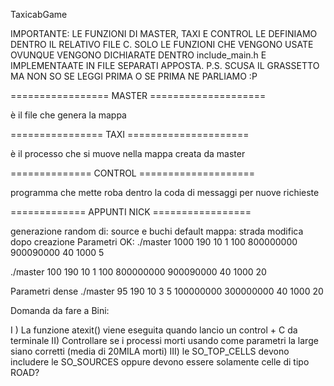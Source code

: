 TaxicabGame

IMPORTANTE: LE FUNZIONI DI MASTER, TAXI E CONTROL LE DEFINIAMO DENTRO IL RELATIVO FILE C.  SOLO LE FUNZIONI CHE VENGONO USATE OVUNQUE VENGONO DICHIARATE DENTRO include_main.h E IMPLEMENTAATE IN FILE SEPARATI APPOSTA.
            P.S. SCUSA IL GRASSETTO MA NON SO SE LEGGI PRIMA O SE PRIMA NE PARLIAMO :P

================= MASTER ====================

è il file che genera la mappa









================ TAXI =====================

è il processo che si muove nella mappa creata da master










============== CONTROL ====================

programma che mette roba dentro la coda di messaggi per nuove richieste




============= APPUNTI NICK =================

generazione random di: source e buchi
default mappa: strada
modifica dopo creazione
Parametri OK:
./master 1000 190 10 1 100 800000000 900090000 40 1000 5

./master 100 190 10 1 100 800000000 900090000 40 1000 20

Parametri dense
./master 95 190 10 3 5 100000000 300000000 40 1000 20

Domanda da fare a Bini:

I ) La funzione atexit() viene eseguita quando lancio un control + C da terminale 
II) Controllare se i processi morti usando come parametri la large siano corretti (media di 20MILA morti)
III) le SO_TOP_CELLS devono includere le SO_SOURCES oppure devono essere solamente celle di tipo ROAD?

